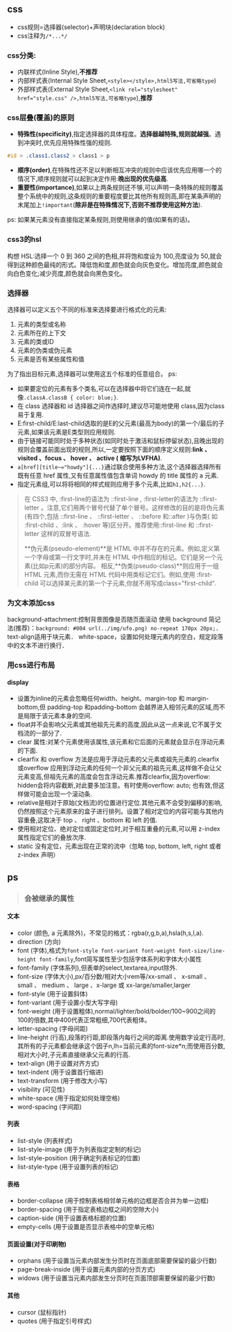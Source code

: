 ## css
- css规则=选择器(selector)+声明块(declaration block)
- css注释为`/*...*/`

### css分类:
- 内联样式(Inline Style),**不推荐**
- 内部样式表(Internal Style Sheet,`<style></style>,html5写法,可省略type`)
- 外部样式表(External Style Sheet,`<link rel="stylesheet" href="style.css" />,html5写法,可省略type`),**推荐**

### css层叠(覆盖)的原则
- **特殊性(specificity)**,指定选择器的具体程度。**选择器越特殊,规则就越强**。遇到冲突时,优先应用特殊性强的规则.
```css
#id > .class1.class2 > class1 > p
```
- **顺序(order)**,在特殊性还不足以判断相互冲突的规则中应该优先应用哪一个的情况下,顺序规则就可以起到决定作用:**晚出现的优先级高**.
- **重要性(importance)**,如果以上两条规则还不够,可以声明一条特殊的规则覆盖整个系统中的规则,这条规则的重要程度要比其他所有规则高,即在某条声明的末尾加上`!important`(**除非是在特殊情况下,否则不推荐使用这种方法**).

ps: 如果某元素没有直接指定某条规则,则使用继承的值(如果有的话)。

### css3的hsl
构想 HSL:选择一个 0 到 360 之间的色相,并将饱和度设为 100,亮度设为 50,就会得到这种颜色最纯的形式。降低饱和度,颜色就会向灰色变化。增加亮度,颜色就会向白色变化;减少亮度,颜色就会向黑色变化。

### 选择器
选择器可以定义五个不同的标准来选择要进行格式化的元素:
1. 元素的类型或名称
2. 元素所在的上下文
3. 元素的类或ID
4. 元素的伪类或伪元素
5. 元素是否有某些属性和值

为了指出目标元素,选择器可以使用这五个标准的任意组合。
ps:
- 如果要定位的元素有多个类名,可以在选择器中将它们连在一起,就像`.classA.classB { color: blue;}`.
- 在 class 选择器和 id 选择器之间作选择时,建议尽可能地使用 class,因为class易于复用.
- E:first-child/E:last-child选取的是E的父元素(最高为body)的第一个/最后的子元素,如果该元素是E类型则应用规则.
- 由于链接可能同时处于多种状态(如同时处于激活和鼠标停留状态),且晚出现的规则会覆盖前面出现的规则,所以,一定要按照下面的顺序定义规则:**link 、 visited 、focus 、 hover 、 active ( 缩写为LVFHA)**.
- `a[href][title~="howdy"]{...}`通过联合使用多种方法,这个选择器选择所有既有任意 href 属性,又有任意属性值包含单词 howdy 的 title 属性的 a 元素.
- 指定元素组,可以将将相同的样式规则应用于多个元素,比如`h1,h2{...}`.

>在 CSS3 中, :first-line的语法为 ::first-line , :first-letter的语法为 ::first-letter 。注意,它们用两个冒号代替了单个冒号。这样修改的目的是将伪元素(有四个,包括 ::first-line 、 ::first-letter 、 ::before 和::after )与伪类( 如 :first-child 、:link 、 :hover 等)区分开。推荐使用::first-line 和 ::first-letter 这样的双冒号语法.
>
>**伪元素(pseudo-element)**是 HTML 中并不存在的元素。例如,定义第一个字母或第一行文字时,并未在 HTML 中作相应的标记。它们是另一个元素(比如p元素)的部分内容。
相反,**伪类(pseudo-class)**则应用于一组 HTML 元素,而你无需在 HTML 代码中用类标记它们。例如,使用 :first-child 可以选择某元素的第一个子元素,你就不用写成class="first-child".

### 为文本添加css
background-attachment:控制背景图像是否随页面滚动
使用 background 简记法(推荐)：`background: #004 url(../img/ufo.png) no-repeat 170px 20px;`．
text-align适用于块元素．
white-space，设置如何处理元素内的空白，规定段落中的文本不进行换行．

### 用css进行布局
#### display
- 设置为inline的元素会忽略任何width、height、margin-top 和 margin-bottom,但 padding-top 和padding-bottom 会越界进入相邻元素的区域,而不是局限于该元素本身的空间.
- float并不会影响父元素或其他祖先元素的高度,因此从这一点来说,它不属于文档流的一部分了.
- clear 属性:对某个元素使用该属性,该元素和它后面的元素就会显示在浮动元素的下面.
- clearfix 和 overflow 方法是应用于浮动元素的父元素或祖先元素的.clearfix 或overflow 应用到浮动元素的任何一个非父元素的祖先元素,这样做不会让父元素变高,但祖先元素的高度会包含浮动元素.推荐clearfix,因为overflow: hidden会将内容截断,对此要多加注意。有时使用overflow: auto; 也有效,但这样做可能会出现一个滚动条.
- relative是相对于原始(文档流)的位置进行定位.其他元素不会受到偏移的影响,仍然按照这个元素原来的盒子进行排列。设置了相对定位的内容可能与其他内容重叠,这取决于 top 、 right 、bottom 和 left 的值.
- 使用相对定位、绝对定位或固定定位时,对于相互重叠的元素,可以用 z-index属性指定它们的叠放次序.
- static 没有定位，元素出现在正常的流中（忽略 top, bottom, left, right 或者 z-index 声明）

## ps
>### 会被继承的属性
#### 文本
- color (颜色, a 元素除外)，不常见的格式：rgba(r,g,b,a),hsla(h,s,l,a).
- direction (方向)
- font (字体),格式为`font-style font-variant font-weight font-size/line-height font-family`,font简写属性至少包括字体系列和字体大小属性
- font-family (字体系列),但表单的select,textarea,input除外.
- font-size (字体大小),px/百分数/相对大小rem等/xx-small 、 x-small 、 small 、 medium 、 large 、x-large 或 xx-large/smaller,larger
- font-style (用于设置斜体)
- font-variant (用于设置小型大写字母)
- font-weight (用于设置粗体),normal/lighter/bold/bolder/100~900之间的100的倍数,其中400代表正常粗细,700代表粗体。
- letter-spacing (字母间距)
- line-height (行高),段落的行距,即段落内每行之间的距离.使用数字设定行高时,其所有的子元素都会继承这个因子n,lh=当前元素的font-size*n;而使用百分数,相对大小时,子元素直接继承父元素的行高.
- text-align (用于设置对齐方式)
- text-indent (用于设置首行缩进)
- text-transform (用于修改大小写)
- visibility (可见性)
- white-space (用于指定如何处理空格)
- word-spacing (字间距)
#### 列表
- list-style (列表样式)
- list-style-image (用于为列表指定定制的标记)
- list-style-position (用于确定列表标记的位置)
- list-style-type (用于设置列表的标记)
#### 表格
- border-collapse (用于控制表格相邻单元格的边框是否合并为单一边框)
- border-spacing (用于指定表格边框之间的空隙大小)
- caption-side (用于设置表格标题的位置)
- empty-cells (用于设置是否显示表格中的空单元格)
#### 页面设置(对于印刷物)
- orphans (用于设置当元素内部发生分页时在页面底部需要保留的最少行数)
- page-break-inside (用于设置元素内部的分页方式)
- widows (用于设置当元素内部发生分页时在页面顶部需要保留的最少行数)
#### 其他
- cursor (鼠标指针)
- quotes (用于指定引号样式)

